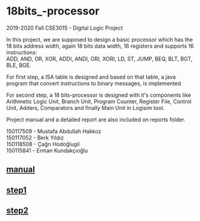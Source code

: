# 18bits_-processor  
2019-2020 Fall CSE3015 - Digital Logic Project

In this project, we are supposed to design a basic processor which has the 18 bits
address width, again 18 bits data width, 16 registers and supports 16 instructions:  
ADD, AND, OR, XOR, ADDI, ANDI, ORI, XORI, LD, ST, JUMP, BEQ, BLT, BGT,
BLE, BGE.

For first step, a ISA table is designed and based on that table, a java program that convert instructions to binary messages, is implemented

For second step, a 18 bits-processor is designed with it's components like Arithmetic Logic Unit, Branch Unit, Program Counter, Register File, Control Unit, Adders, Comparators and finally Main Unit in Logisim tool. 

Project manual and a detailed report are also included on reports folder.

150117509 - Mustafa Abdullah Hakkoz  
150117052 - Berk Yıldız  
150118508 - Çağrı Hodoğlugil  
150115841 - Erman Kundakçıoğlu  



## [manual](https://github.com/mustafahakkoz/18bits_-processor/blob/master/CSE315_Project_2019.pdf)

## [step1](https://github.com/mustafahakkoz/18bits_-processor/tree/master/step1-updated)

## [step2](https://github.com/mustafahakkoz/18bits_-processor/tree/master/step2-submission-16-12-2019)
